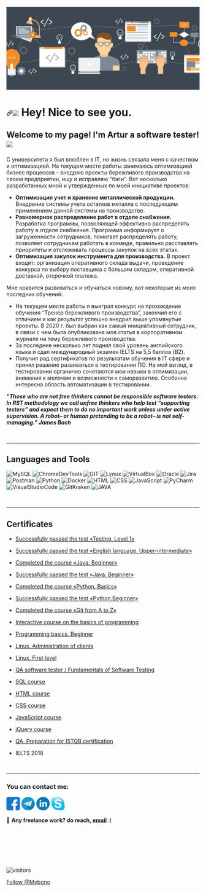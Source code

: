 ![](https://github.com/Mybono/Mybono/blob/main/assets/wp.jpg "def2explore")

<h1><a id="user-content--hey-nice-to-see-you" class="anchor" aria-hidden="true" href="#-hey-nice-to-see-you"><svg class="octicon octicon-link" viewBox="0 0 16 16" version="1.1" width="16" height="16" aria-hidden="true"><path fill-rule="evenodd" d="M7.775 3.275a.75.75 0 001.06 1.06l1.25-1.25a2 2 0 112.83 2.83l-2.5 2.5a2 2 0 01-2.83 0 .75.75 0 00-1.06 1.06 3.5 3.5 0 004.95 0l2.5-2.5a3.5 3.5 0 00-4.95-4.95l-1.25 1.25zm-4.69 9.64a2 2 0 010-2.83l2.5-2.5a2 2 0 012.83 0 .75.75 0 001.06-1.06 3.5 3.5 0 00-4.95 0l-2.5 2.5a3.5 3.5 0 004.95 4.95l1.25-1.25a.75.75 0 00-1.06-1.06l-1.25 1.25a2 2 0 01-2.83 0z"></path></svg></a><a target="_blank" rel="noopener noreferrer" href="https://camo.githubusercontent.com/d3359cb00ab0b5ed8f2e1fe3fceb4fbaf3b614340f8c0db99c17b9f50b351770/68747470733a2f2f656d6f6a69732e736c61636b6d6f6a69732e636f6d2f656d6f6a69732f696d616765732f313533313834393433302f343234362f626c6f622d73756e676c61737365732e6769663f31353331383439343330"><img src="https://camo.githubusercontent.com/d3359cb00ab0b5ed8f2e1fe3fceb4fbaf3b614340f8c0db99c17b9f50b351770/68747470733a2f2f656d6f6a69732e736c61636b6d6f6a69732e636f6d2f656d6f6a69732f696d616765732f313533313834393433302f343234362f626c6f622d73756e676c61737365732e6769663f31353331383439343330" width="30" data-canonical-src="https://emojis.slackmojis.com/emojis/images/1531849430/4246/blob-sunglasses.gif?1531849430" style="max-width:100%;"></a> Hey! Nice to see you.</h1>

## Welcome to my page! I'm Artur a software tester!  <img src="https://emojis.slackmojis.com/emojis/images/1614005222/14336/debug.png?1614005222" width="25px" data-canonical-src="https://media.giphy.com/media/hvRJCLFzcasrR4ia7z/giphy.gif" style="max-width:100%;">

С университета я был влюблен в IT, но жизнь связала меня с качеством и оптимизацией.
На текущем месте работы занимаюсь оптимизацией бизнес процессов – внедряю проекты бережливого производства на своем предприятии, ищу и исправляю "баги".
Вот несколько разработанных мной и утвержденных по моей инициативе проектов:
+ **Оптимизация учет и хранение металлической продукции.** Внедрение системы учета остатков металла с последующим применением данной системы на производстве.
+ **Равномерное распределение работ в отделе снабжения.** Разработка программы, позволяющей эффективно распределять работу в отделе снабжения. Программа информирует о загруженности сотрудников, помогает распределять работу, позволяет сотрудникам работать в команде, правильно расставлять приоритеты и отслеживать процессы закупок на всех этапах.
+ **Оптимизация закупок инструмента для производства.** В проект входит: организация оперативного склада выдачи, проведение конкурса по выбору поставщика с большим складом, оперативной доставкой, отсрочкой платежа.

Мне нравится развиваться и обучаться новому, вот некоторые из моих последних обучений:
+ На текущем месте работы я выиграл конкурс на прохождение обучения “Тренер бережливого производства”, закончил его с отличием и как результат успешно внедрил выше упомянутые проекты. В 2020 г. был выбран как самый инициативный сотрудник, в связи с чем была опубликована моя статья в корпоративном журнале на тему бережливого производства.
+ За последние несколько лет поднял свой уровень английского языка и сдал международный экзамен IELTS на 5,5 баллов (B2).
+ Получил рад сертификатов по результатам обучения в IT сфере и принял решение развиваться в тестировании ПО. На мой взгляд, в тестировании органично сочетаются мои навыки в оптимизации, внимания к мелочам и возможности к саморазвитию. Особенна интересна область автоматизации в тестировании.





***"Those who are not free thinkers cannot be responsible software testers. In RST methodology we call unfree thinkers who help test “supporting testers” 
and expect them to do no important work unless under active supervision. A robot– or human pretending to be a robot– is not self-managing."***
***James Bach***

&nbsp;
&nbsp;
******


## Languages and Tools
![MySQL](https://img.shields.io/badge/-MySQL-787878?style=for-the-badge&logo=mysql&logoColor=014E58)
![ChromeDevTools](https://img.shields.io/badge/-ChromeDevTools-787878?style=for-the-badge&logo=devtools&logoColor=CAC5C2)
![GIT](https://img.shields.io/badge/-GIT-787878?style=for-the-badge&logo=git&logoColor=E9394D)
![Lynux](https://img.shields.io/badge/-Lynux-787878?style=for-the-badge&logo=Lynux&logoColor=CAC5C2)
![VirtualBox](https://img.shields.io/badge/-VirtualBox-787878?style=for-the-badge&logo=VirtualBox&logoColor=FFFFFD)
![Oracle](https://img.shields.io/badge/-Oracle-787878?style=for-the-badge&logo=Oracle&logoColor=C64734)
![Jira](https://img.shields.io/badge/-Jira-787878?style=for-the-badge&logo=Jira&logoColor=0052CC)
![Postman](https://img.shields.io/badge/-Postman-787878?style=for-the-badge&logo=Postman&logoColor=FF6C37)
![Python](https://img.shields.io/badge/-Docker-787878?style=for-the-badge&logo=Docker&logoColor=519EE6)
![Docker](https://img.shields.io/badge/-Python-787878?style=for-the-badge&logo=Python&logoColor=FFD041)
![HTML](https://img.shields.io/badge/-HTML-787878?style=for-the-badge&logo=HTML&logoColor=FFD041)
![CSS](https://img.shields.io/badge/-CSS-787878?style=for-the-badge&logo=CSS&logoColor=FFD041)
![JavaScript](https://img.shields.io/badge/-JavaScript-787878?style=for-the-badge&logo=JavaScript&logoColor=000000)
![PyCharm](https://img.shields.io/badge/-PyCharm-787878?style=for-the-badge&logo=PyCharm&logoColor=FCF84A)
![VisualStudioCode](https://img.shields.io/badge/-VisualStudioCode-787878?style=for-the-badge&logo=VisualStudioCode&logoColor=25AEF3)
![GitKraken](https://img.shields.io/badge/-GitKraken-787878?style=for-the-badge&logo=GitKraken&logoColor=21FFCB)
![JAVA](https://img.shields.io/badge/-JAVA-787878?style=for-the-badge&logo=JAVA&logoColor=FF6C37)

&nbsp;
******

## Certificates
+ [Successfully passed the test «Testing. Level 1»](https://gb.ru/certificates/1476238.en)

+ [Successfully passed the test «English language. Upper-intermediate»](https://gb.ru/certificates/1466945.en)

+ [Completed the course «Java. Beginner»](https://gb.ru/certificates/1449664.en) 

+ [Successfully passed the test «Java. Beginner»](https://gb.ru/certificates/1449651.en)

+ [Completed the course «Python. Basics»](https://gb.ru/certificates/1321970.en)

+ [Successfully passed the test «Python.Beginner»](https://gb.ru/certificates/1322003.en)

+ [Completed the course «Git from A to Z»](https://gb.ru/certificates/1239617.en)

+ [Interactive course on the basics of programming](https://github.com/Mybono/Mybono/blob/main/assets/2616585_1194591.en.pdf)

+ [Programming basics. Beginner](https://gb.ru/certificates/1194610.en)

+ [Linux. Administration of clients](https://gb.ru/certificates/1253910.en)

+ [Linux. First level](https://gb.ru/certificates/1456393.en)

+ [QA software tester / Fundamentals of Software Testing](https://github.com/Mybono/Mybono/blob/main/assets/qa%20tester.pdf)

+ [SQL course](https://www.sololearn.com/Certificate/1060-19199048/pdf/)

+ [HTML course](https://www.sololearn.com/Certificate/1014-19199048/pdf/)

+ [CSS course](https://www.sololearn.com/Certificate/1023-19199048/pdf/)

+ [JavaScript course](https://www.sololearn.com/Certificate/1024-19199048/pdf/)

+ [jQuery course](https://www.sololearn.com/Certificate/1082-19199048/pdf/)

+ [QA. Preparation for ISTQB certification](https://stepik.org/certificate/540a0919a43451db758ffc86c36b4587414889fe.pdf)

+ IELTS 2018


[gitfromatoz]: https://github.com/Mybono/Mybono/blob/main/assets/2616585_1239617.en.pdf

&nbsp;
******

### You can contact me:



[![facebook][logofacebook]][facebook]
[![telegram][logotelegram]][telegram]
[![linkedin][logolinkedin]][linkedin]
[![Skype][logoSkype]][Skype]

<g-emoji class="g-emoji" alias="briefcase" fallback-src="https://github.githubassets.com/images/icons/emoji/unicode/1f4bc.png">💼</g-emoji>
 **Any freelance work? do reach, <a href="mailto:stringmymail@gmail.com">email**</a> :)

[Skype]: https://msng.link/o/?polishuc=sk
[logoSkype]: https://github.com/Mybono/Mybono/blob/main/assets/skype%2035.png
[facebook]: https://www.facebook.com/artur.benagraph/
[logofacebook]: https://github.com/Mybono/Mybono/blob/main/assets/fb%2035px.png
[telegram]: https://t.me/def4fun
[logotelegram]: https://github.com/Mybono/Mybono/blob/main/assets/telegran%2035%20px.png
[linkedin]: http://linkedin.com/def-say-hello
[logolinkedin]: https://github.com/Mybono/Mybono/blob/main/assets/linedin%2035px.png
[linkedin]: https://github.com/Mybono/Mybono/blob/main/assets/linkedin.png


<br>
<br>
<br>
<br>
<br>

![visitors](https://visitor-badge.glitch.me/badge?page_id=Mybono.Mybono.id)
<br>
<!-- <img alt="GitHub followers" src="https://img.shields.io/github/followers/MyBono?style=for-the-badge"> -->

<a class="github-button" href="https://github.com/Mybono" data-color-scheme="no-preference: dark; light: dark; dark: light;" data-size="large" aria-label="Follow @Mybono on GitHub">Follow @Mybono</a>
